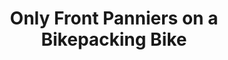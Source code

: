 ---
layout: community
category: community
title: "Only Front Panniers on a Bikepacking Bike"
description: "Ever ridden with panniers on the front forks only? I thing having fat front end gives you that water droplet aero benefit. Also weight on front good for steep hills Ever ridden that setup?"
isTopLevel: false
isSingleLevel: false
isArticle: false
datePublished: 2022-06-17 14:53:00 +0300
dateModified: 2022-06-17 14:53:00 +0300
published: false
---